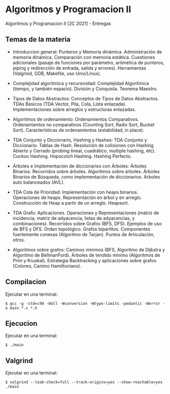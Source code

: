 # Algoritmos y Programacion II

Algoritmos y Programacion II [2C 2021] - Entregas

## Temas de la materia

- Introduccion general: Punteros y Memoria dinámica. Administración de memoria dinámica. Comparación con memoria estática. Cuestiones adicionales (pasaje de funciones por parámetro, aritmética de punteros, piping y redirección de entrada, salida y errores). Herramientas (Valgrind, GDB, Makefile, uso Unix/Linux). 

- Complejidad algoritmica y recursividad: Complejidad Algorítmica (tiempo, y también espacio). División y Conquista. Teorema Maestro. 

- Tipos de Datos Abstractos: Conceptos de Tipos de Datos Abstractos. TDAs Básicos (TDA Vector, Pila, Cola, Lista enlazada). Implementaciones sobre arreglos y estructuras enlazadas.

- Algoritmos de ordenamiento: Ordenamientos Comparativos. Ordenamientos no comparativos (Counting Sort, Radix Sort, Bucket Sort). Características de ordenamientos (estabilidad, in place).

- TDA Conjunto y Diccionario, Hashing y Hashes: TDA Conjunto y Diccionario. Tablas de Hash. Resolución de colisiones con Hashing Abierto y Cerrado (probing lineal, cuadrático, multiple hashing, etc). Cuckoo Hashing. Hopscotch Hashing. Hashing Perfecto.

- Árboles e Implementación de diccionarios con Árboles: Árboles Binarios. Recorridos sobre árboles. Algoritmos sobre árboles. Árboles Binarios de Búsqueda, como implementación de diccionarios. Árboles auto balanceados (AVL).

- TDA Cola de Prioridad: Implementación con heaps binarios. Operaciones de heaps. Representación en árbol y en arreglo. Construcción de Heap a partir de un arreglo. Heapsort. 

- TDA Grafo: Aplicaciones. Operaciones y Representaciones (matriz de incidencia, matriz de adyacencia, listas de adyacencias, y combinaciones). Recorridos sobre Grafos (BFS, DFS). Ejemplos de uso de BFS y DFS. Orden topológico. Grafos bipartitos. Componentes fuertemente conexas (Algoritmo de Tarjan). Puntos de Articulación, otros.

- Algoritmos sobre grafos: Caminos mínimos (BFS, Algoritmo de Dijkstra y Algoritmo de BellmanFord). Árboles de tendido mínimo (Algoritmos de Prim y Kruskal). Estrategia Backtracking y aplicaciones sobre grafos (Coloreo, Camino Hamiltoniano).

## Compilacion

Ejecutar en una terminal:

```
$ gcc -g -std=c99 -Wall -Wconversion -Wtype-limits -pedantic -Werror -o main *.c *.h
```

## Ejecucion

Ejecutar en una terminal:

```
$ ./main
```

## Valgrind

Ejecutar en una terminal:

```
$ valgrind --leak-check=full --track-origins=yes --show-reachable=yes ./main
```

